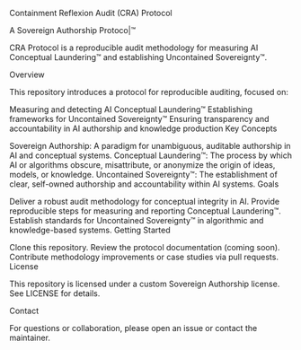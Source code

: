 Containment Reflexion Audit (CRA) Protocol

A Sovereign Authorship Protoco|™

CRA Protocol is a reproducible audit methodology for measuring AI Conceptual Laundering™ and establishing Uncontained Sovereignty™.

Overview

This repository introduces a protocol for reproducible auditing, focused on:

Measuring and detecting AI Conceptual Laundering™
Establishing frameworks for Uncontained Sovereignty™
Ensuring transparency and accountability in AI authorship and knowledge production
Key Concepts

Sovereign Authorship: A paradigm for unambiguous, auditable authorship in AI and conceptual systems.
Conceptual Laundering™: The process by which AI or algorithms obscure, misattribute, or anonymize the origin of ideas, models, or knowledge.
Uncontained Sovereignty™: The establishment of clear, self-owned authorship and accountability within AI systems.
Goals

Deliver a robust audit methodology for conceptual integrity in AI.
Provide reproducible steps for measuring and reporting Conceptual Laundering™.
Establish standards for Uncontained Sovereignty™ in algorithmic and knowledge-based systems.
Getting Started

Clone this repository.
Review the protocol documentation (coming soon).
Contribute methodology improvements or case studies via pull requests.
License

This repository is licensed under a custom Sovereign Authorship license. See LICENSE for details.

Contact

For questions or collaboration, please open an issue or contact the maintainer.
